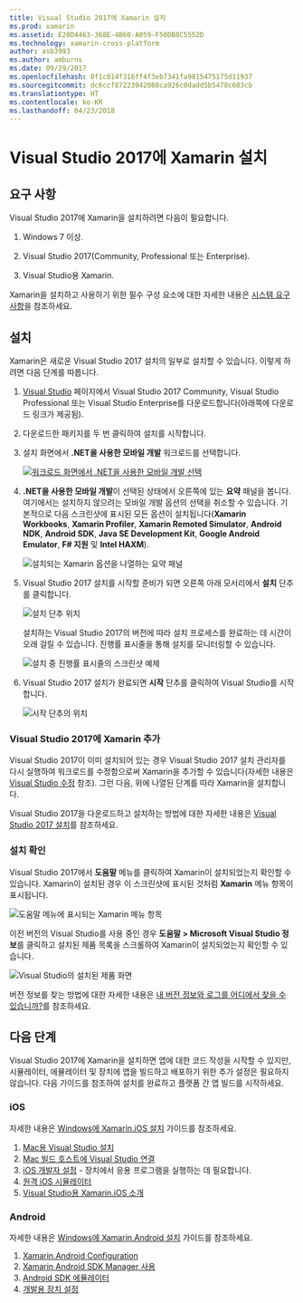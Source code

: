 ```yaml
---
title: Visual Studio 2017에 Xamarin 설치
ms.prod: xamarin
ms.assetid: E20D4463-368E-4B60-A059-F50DB8C5552D
ms.technology: xamarin-cross-platform
author: asb3993
ms.author: amburns
ms.date: 09/29/2017
ms.openlocfilehash: 0f1c014f316ff4f3eb7341fa9815475175d11937
ms.sourcegitcommit: dc6ccf87223942088ca926c0dadd5b5478c683cb
ms.translationtype: HT
ms.contentlocale: ko-KR
ms.lasthandoff: 04/23/2018
---
```

# <a name="installing-xamarin-in-visual-studio-2017"></a>Visual Studio 2017에 Xamarin 설치

<a name="requirements" />

## <a name="requirements"></a>요구 사항

Visual Studio 2017에 Xamarin을 설치하려면 다음이 필요합니다.

1. Windows 7 이상.

2. Visual Studio 2017(Community, Professional 또는 Enterprise).

3. Visual Studio용 Xamarin.

Xamarin을 설치하고 사용하기 위한 필수 구성 요소에 대한 자세한 내용은 [시스템 요구 사항](~/cross-platform/get-started/requirements.md)을 참조하세요.

<a name="installation" />

## <a name="installation"></a>설치

Xamarin은 새로운 Visual Studio 2017 설치의 일부로 설치할 수 있습니다.
이렇게 하려면 다음 단계를 따릅니다.

1. [Visual Studio](https://www.visualstudio.com/vs/) 페이지에서 Visual Studio 2017 Community, Visual Studio Professional 또는 Visual Studio Enterprise를 다운로드합니다(아래쪽에 다운로드 링크가 제공됨).

2. 다운로드한 패키지를 두 번 클릭하여 설치를 시작합니다.

3. 설치 화면에서 **.NET을 사용한 모바일 개발** 워크로드를 선택합니다. 

    [![워크로드 화면에서 .NET을 사용한 모바일 개발 선택](windows-images/01-mobile-dev-workload-sml.png)](windows-images/01-mobile-dev-workload.png#lightbox)

4. **.NET을 사용한 모바일 개발**이 선택된 상태에서 오른쪽에 있는 **요약** 패널을 봅니다. 여기에서는 설치하지 않으려는 모바일 개발 옵션의 선택을 취소할 수 있습니다. 기본적으로 다음 스크린샷에 표시된 모든 옵션이 설치됩니다(**Xamarin Workbooks**, **Xamarin Profiler**, **Xamarin Remoted Simulator**, **Android NDK**, **Android SDK**, **Java SE Development Kit**, **Google Android Emulator**, **F# 지원** 및 **Intel HAXM**).

    ![설치되는 Xamarin 옵션을 나열하는 요약 패널](windows-images/02-summary.png)

5. Visual Studio 2017 설치를 시작할 준비가 되면 오른쪽 아래 모서리에서 **설치** 단추를 클릭합니다.

    ![설치 단추 위치](windows-images/03-click-install.png)

   설치하는 Visual Studio 2017의 버전에 따라 설치 프로세스를 완료하는 데 시간이 오래 걸릴 수 있습니다. 진행률 표시줄을 통해 설치를 모니터링할 수 있습니다.

    ![설치 중 진행률 표시줄의 스크린샷 예제](windows-images/04-progress-bars.png)

6. Visual Studio 2017 설치가 완료되면 **시작** 단추를 클릭하여 Visual Studio를 시작합니다.

    ![시작 단추의 위치](windows-images/05-launch.png)

<a name="vs2017" />

### <a name="adding-xamarin-to-visual-studio-2017"></a>Visual Studio 2017에 Xamarin 추가

Visual Studio 2017이 이미 설치되어 있는 경우 Visual Studio 2017 설치 관리자를 다시 실행하여 워크로드를 수정함으로써 Xamarin을 추가할 수 있습니다(자세한 내용은 [Visual Studio 수정](https://docs.microsoft.com/visualstudio/install/modify-visual-studio) 참조). 그런 다음, 위에 나열된 단계를 따라 Xamarin을 설치합니다.

Visual Studio 2017을 다운로드하고 설치하는 방법에 대한 자세한 내용은 [Visual Studio 2017 설치](https://docs.microsoft.com/visualstudio/install/install-visual-studio)를 참조하세요.


### <a name="verifying-installation"></a>설치 확인

Visual Studio 2017에서 **도움말** 메뉴를 클릭하여 Xamarin이 설치되었는지 확인할 수 있습니다. Xamarin이 설치된 경우 이 스크린샷에 표시된 것처럼 **Xamarin** 메뉴 항목이 표시됩니다.

![도움말 메뉴에 표시되는 Xamarin 메뉴 항목](windows-images/12-xamarin-menu-item.png)

이전 버전의 Visual Studio를 사용 중인 경우 **도움말 > Microsoft Visual Studio 정보**를 클릭하고 설치된 제품 목록을 스크롤하여 Xamarin이 설치되었는지 확인할 수 있습니다.

![Visual Studio의 설치된 제품 화면](windows-images/13-xamarin-is-installed.png)

버전 정보를 찾는 방법에 대한 자세한 내용은 [내 버전 정보와 로그를 어디에서 찾을 수 있습니까?](~/cross-platform/troubleshooting/questions/version-logs.md)를 참조하세요.

<a name="nextsteps" />

## <a name="next-steps"></a>다음 단계

Visual Studio 2017에 Xamarin을 설치하면 앱에 대한 코드 작성을 시작할 수 있지만, 시뮬레이터, 에뮬레이터 및 장치에 앱을 빌드하고 배포하기 위한 추가 설정은 필요하지 않습니다. 다음 가이드를 참조하여 설치를 완료하고 플랫폼 간 앱 빌드를 시작하세요.

### <a name="ios"></a>iOS

자세한 내용은 [Windows에 Xamarin.iOS 설치](~/ios/get-started/installation/windows/index.md) 가이드를 참조하세요. 

1. [Mac용 Visual Studio 설치](https://docs.microsoft.com/visualstudio/mac/installation)
2. [Mac 빌드 호스트에 Visual Studio 연결](~/ios/get-started/installation/windows/connecting-to-mac/index.md)
3. [iOS 개발자 설정](~/ios/get-started/installation/device-provisioning/index.md) - 장치에서 응용 프로그램을 실행하는 데 필요합니다.
5. [원격 iOS 시뮬레이터](~/tools/ios-simulator.md)
6. [Visual Studio용 Xamarin.iOS 소개](~/ios/get-started/installation/windows/introduction-to-xamarin-ios-for-visual-studio.md)

### <a name="android"></a>Android

자세한 내용은 [Windows에 Xamarin.Android 설치](~/android/get-started/installation/windows.md) 가이드를 참조하세요.

1. [Xamarin.Android Configuration](~/android/get-started/installation/windows.md#configuration)
2. [Xamarin Android SDK Manager 사용](~/android/get-started/installation/android-sdk.md?ide=vs)
3. [Android SDK 에뮬레이터](~/android/get-started/installation/android-emulator/index.md)
4. [개발용 장치 설정](~/android/get-started/installation/set-up-device-for-development.md)
